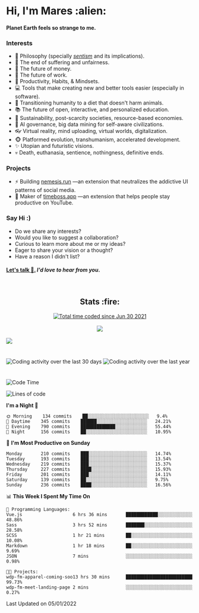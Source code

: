 <h1>Hi, I'm Mares :alien:</h1>

#### Planet Earth feels so strange to me.

### **Interests**

- 🌊 Philosophy (specially [_sentism_][sentismmedium] and its implications).
- 🎯 The end of suffering and unfairness.
- 💸 The future of money.
- 💼 The future of work.
- 🧠 Productivity, Habits, & Mindsets.
- 💻 Tools that make creating new and better tools easier (especially in software).
- 🥗 Transitioning humanity to a diet that doesn't harm animals.
- 📚 The future of open, interactive, and personalized education.
- 🌱 Sustainability, post-scarcity societies, resource-based economies.
- 🤖 AI governance, big data mining for self-aware civilizations.
- 👓 Virtual reality, mind uploading, virtual worlds, digitalization.
- 🐵 Platformed evolution, transhumanism, accelerated development.
- ✨ Utopian and futuristic visions.
- 💀 Death, euthanasia, sentience, nothingness, definitive ends.


### **Projects**

- ⚡ Building [nemesis.run](https://nemesis.run) —an extension that neutralizes the addictive UI patterns of social media.
- 💎 Maker of [timeboss.app](https://timeboss.app) —an extension that helps people stay productive on YouTube.


### **Say Hi :)**

- Do we share any interests?
- Would you like to suggest a collaboration?
- Curious to learn more about me or my ideas?
- Eager to share your vision or a thought?
- Have a reason I didn't list?

#### [Let's talk :wave:.](mailto:mareszhar@gmail.com) _I'd love to hear from you_.

[sentismmedium]: https://medium.com/@mareszhar/born-a-prisoner-a-reflection-about-life-its-struggles-and-a-plan-to-escape-d8566ce9b026

<br>

<h2 align="center">Stats :fire:</h2>

<div align="center">
  <a href="https://wakatime.com/@cfdc0e0d-4860-4b62-9ff0-cb659185525e">
    <img src="https://wakatime.com/badge/user/cfdc0e0d-4860-4b62-9ff0-cb659185525e.svg" alt="Total time coded since Jun 30 2021" />
  </a>
</div>

<br>

<div align="center">
  <img src="https://github-readme-streak-stats.herokuapp.com?user=mareszhar&theme=black-ice&hide_border=true&stroke=FFFFFF15&ring=DF8FFE&fire=DF8FFE&currStreakLabel=DF8FFE&background=1A232A&currStreakNum=86FFAB&dates=B1AAB3FF">
</div>

<!-- Add or remove this: &dates=B1AAB3FF at the end of the streak stats URL if they get bugged and aren't updating -->

<br>

<img src="https://activity-graph.herokuapp.com/graph?username=mareszhar&theme=nord&bg_color=00000000&color=979797&line=DF8FFE&point=00000000&area=true&hide_border=true">

<br>

<h1></h1>

<img src="https://wakatime.com/share/@mares/5df0ff02-9c79-41b4-b540-51dc9c65a57b.svg" alt="Coding activity over the last 30 days" />
<img src="https://wakatime.com/share/@mares/ea89ba71-f374-40af-930c-e0655909fe37.svg" alt="Coding activity over the last year" />

<h1></h1>

<!--START_SECTION:waka-->
![Code Time](http://img.shields.io/badge/Code%20Time-420%20hrs%203%20mins-blue)

![Lines of code](https://img.shields.io/badge/From%20Hello%20World%20I%27ve%20Written-124%20Thousand%20lines%20of%20code-blue)

**I'm a Night 🦉** 

```text
🌞 Morning    134 commits    ██░░░░░░░░░░░░░░░░░░░░░░░   9.4% 
🌆 Daytime    345 commits    ██████░░░░░░░░░░░░░░░░░░░   24.21% 
🌃 Evening    790 commits    █████████████░░░░░░░░░░░░   55.44% 
🌙 Night      156 commits    ██░░░░░░░░░░░░░░░░░░░░░░░   10.95%

```
📅 **I'm Most Productive on Sunday** 

```text
Monday       210 commits    ███░░░░░░░░░░░░░░░░░░░░░░   14.74% 
Tuesday      193 commits    ███░░░░░░░░░░░░░░░░░░░░░░   13.54% 
Wednesday    219 commits    ███░░░░░░░░░░░░░░░░░░░░░░   15.37% 
Thursday     227 commits    ████░░░░░░░░░░░░░░░░░░░░░   15.93% 
Friday       201 commits    ███░░░░░░░░░░░░░░░░░░░░░░   14.11% 
Saturday     139 commits    ██░░░░░░░░░░░░░░░░░░░░░░░   9.75% 
Sunday       236 commits    ████░░░░░░░░░░░░░░░░░░░░░   16.56%

```


📊 **This Week I Spent My Time On** 

```text
💬 Programming Languages: 
Vue.js                   6 hrs 36 mins       ████████████░░░░░░░░░░░░░   48.86% 
Sass                     3 hrs 52 mins       ███████░░░░░░░░░░░░░░░░░░   28.58% 
SCSS                     1 hr 21 mins        ██░░░░░░░░░░░░░░░░░░░░░░░   10.08% 
Markdown                 1 hr 18 mins        ██░░░░░░░░░░░░░░░░░░░░░░░   9.69% 
JSON                     7 mins              ░░░░░░░░░░░░░░░░░░░░░░░░░   0.98%

🐱‍💻 Projects: 
wdp-fm-apparel-coming-soo13 hrs 30 mins      █████████████████████████   99.73% 
wdp-fm-meet-landing-page 2 mins              ░░░░░░░░░░░░░░░░░░░░░░░░░   0.27%

```


 Last Updated on 05/01/2022
<!--END_SECTION:waka-->
